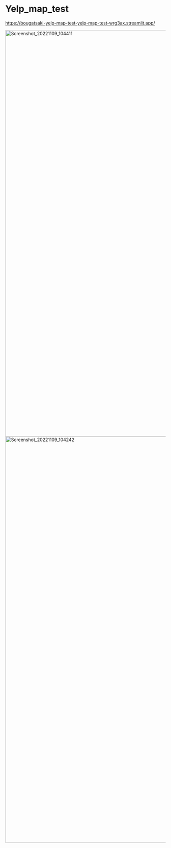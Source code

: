 # Yelp_map_test

https://bougatsaki-yelp-map-test-yelp-map-test-wrg3ax.streamlit.app/

<img width="1276" alt="Screenshot_20221109_104411" src="https://user-images.githubusercontent.com/112356734/200914668-ec0a0e8e-cd48-47de-9ff4-ee84538b335c.png">
<img width="1277" alt="Screenshot_20221109_104242" src="https://user-images.githubusercontent.com/112356734/200914677-fbdc34a5-74df-412e-85e2-0dac27039f52.png">
